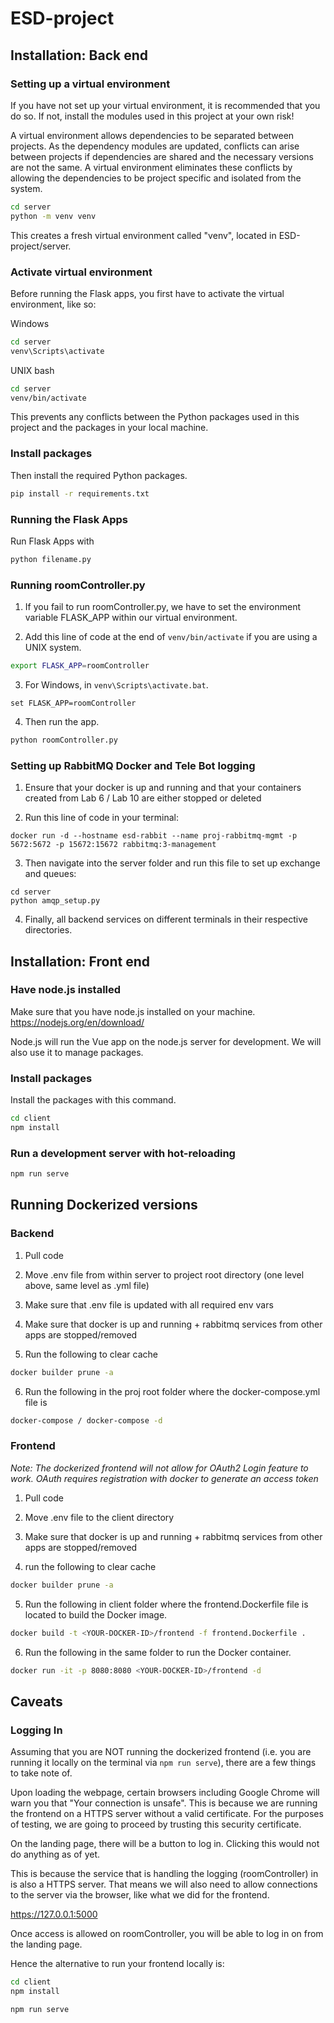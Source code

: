 # ESD-project

## Installation: Back end
### Setting up a virtual environment
If you have not set up your virtual environment, it is recommended that you do so. If not, install the modules used in this project at your own risk!

A virtual environment allows dependencies to be separated between projects. As the dependency modules are updated, conflicts can arise between projects if dependencies are shared and the necessary versions are not the same. A virtual environment eliminates these conflicts by allowing the dependencies to be project specific and isolated from the system.
```bash
cd server
python -m venv venv
```
This creates a fresh virtual environment called "venv", located in ESD-project/server.

### Activate virtual environment
Before running the Flask apps, you first have to activate the virtual environment, like so:

Windows
```bash
cd server
venv\Scripts\activate
```

UNIX bash
```bash
cd server
venv/bin/activate
```
This prevents any conflicts between the Python packages used in this project and the packages in your local machine.

### Install packages
Then install the required Python packages.
```bash
pip install -r requirements.txt
```

### Running the Flask Apps
Run Flask Apps with
```bash
python filename.py
```

### Running roomController.py
1. If you fail to run roomController.py, we have to set the environment variable FLASK_APP within our virtual environment.

2. Add this line of code at the end of <code>venv/bin/activate</code> if you are using a UNIX system. 
```bash
export FLASK_APP=roomController
```

3. For Windows, in <code>venv\Scripts\activate.bat</code>.
```batch
set FLASK_APP=roomController
```

4. Then run the app.
```bash
python roomController.py
```

### Setting up RabbitMQ Docker and Tele Bot logging
1. Ensure that your docker is up and running and that your containers created from Lab 6 / Lab 10 are either stopped or deleted

2. Run this line of code in your terminal:
```
docker run -d --hostname esd-rabbit --name proj-rabbitmq-mgmt -p 5672:5672 -p 15672:15672 rabbitmq:3-management
```

3. Then navigate into the server folder and run this file to set up exchange and queues:
```
cd server
python amqp_setup.py
```

4. Finally, all backend services on different terminals in their respective directories.

## Installation: Front end
### Have node.js installed
Make sure that you have node.js installed on your machine.
https://nodejs.org/en/download/

Node.js will run the Vue app on the node.js server for development. We will also use it to manage packages.
### Install packages
Install the packages with this command.
```bash
cd client
npm install
```

### Run a development server with hot-reloading
```bash
npm run serve
```

## Running Dockerized versions
### Backend 
1. Pull code 

2. Move .env file from within server to project root directory (one level above, same level as .yml file)

3. Make sure that .env file is updated with all required env vars 

4. Make sure that docker is up and running + rabbitmq services from other apps are stopped/removed

5. Run the following to clear cache
```bash 
docker builder prune -a
```

6. Run the following in the proj root folder where the docker-compose.yml file is
```bash
docker-compose / docker-compose -d 
```



### Frontend
_Note: The dockerized frontend will not allow for OAuth2 Login feature to work. OAuth requires registration with docker to generate an access token_

1. Pull code

2. Move .env file to the client directory

3. Make sure that docker is up and running + rabbitmq services from other apps are stopped/removed

4. run the following to clear cache
```bash 
docker builder prune -a
```

5. Run the following in client folder where the frontend.Dockerfile file is located to build the Docker image.
```bash
docker build -t <YOUR-DOCKER-ID>/frontend -f frontend.Dockerfile .
```

6. Run the following in the same folder to run the Docker container. 
```bash
docker run -it -p 8080:8080 <YOUR-DOCKER-ID>/frontend -d
```

## Caveats
### Logging In
Assuming that you are NOT running the dockerized frontend (i.e. you are running it locally on the terminal via <code>npm run serve</code>), there are a few things to take note of.

Upon loading the webpage, certain browsers including Google Chrome will warn you that "Your connection is unsafe". This is because we are running the frontend on a HTTPS server without a valid certificate. For the purposes of testing, we are going to proceed by trusting this security certificate.

On the landing page, there will be a button to log in. Clicking this would not do anything as of yet.

This is because the service that is handling the logging (roomController) in is also a HTTPS server. That means we will also need to allow connections to the server via the browser, like what we did for the frontend.

<a href='https://127.0.0.1:5000/'>https://127.0.0.1:5000</a>

Once access is allowed on roomController, you will be able to log in on from the landing page.

Hence the alternative to run your frontend locally is:

```bash
cd client
npm install
```


```bash
npm run serve
```